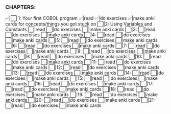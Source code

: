 ### CHAPTERS:

✅|⬜️ 1: Your first COBOL program
    ✅|read
    ✅|do exercises
    ✅|make anki cards for concepts/things you got stuck on
⬜️|2: Using Variables and Constants
    ⬜️|read
    ⬜️|do exercises
    ⬜️|make anki cards
⬜️|3:
    ⬜️|read
    ⬜️|do exercises
    ⬜️|make anki cards
⬜️|4:
    ⬜️|read
    ⬜️|do exercises
    ⬜️|make anki cards
⬜️|5:
    ⬜️|read
    ⬜️|do exercises
    ⬜️|make anki cards
⬜️|6:
    ⬜️|read
    ⬜️|do exercises
    ⬜️|make anki cards
⬜️|7:
    ⬜️|read
    ⬜️|do exercises
    ⬜️|make anki cards
⬜️|8:
    ⬜️|read
    ⬜️|do exercises
    ⬜️|make anki cards
⬜️|9:
    ⬜️|read
    ⬜️|do exercises
    ⬜️|make anki cards
⬜️|10:
    ⬜️|read
    ⬜️|do exercises
    ⬜️|make anki cards
⬜️|11:
    ⬜️|read
    ⬜️|do exercises
    ⬜️|make anki cards
⬜️|12:
    ⬜️|read
    ⬜️|do exercises
    ⬜️|make anki cards
⬜️|13:
    ⬜️|read
    ⬜️|do exercises
    ⬜️|make anki cards
⬜️|14:
    ⬜️|read
    ⬜️|do exercises
    ⬜️|make anki cards
⬜️|15:
    ⬜️|read
    ⬜️|do exercises
    ⬜️|make anki cards
⬜️|16:
    ⬜️|read
    ⬜️|do exercises
    ⬜️|make anki cards
⬜️|17:
    ⬜️|read
    ⬜️|do exercises
    ⬜️|make anki cards
⬜️|18:
    ⬜️|read
    ⬜️|do exercises
    ⬜️|make anki cards
⬜️|19:
    ⬜️|read
    ⬜️|do exercises
    ⬜️|make anki cards
⬜️|20:
    ⬜️|read
    ⬜️|do exercises
    ⬜️|make anki cards
⬜️|21:
    ⬜️|read
    ⬜️|do exercises
    ⬜️|make anki cards
